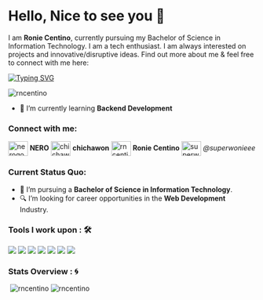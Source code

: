 <h1>Hello, Nice to see you 👋</h1>

I am <strong>Ronie Centino</strong>, currently pursuing my Bachelor of Science in Information Technology. I am a tech enthusiast. I am always interested on projects and innovative/disruptive ideas. Find out more about me & feel free to connect with me here:

[![Typing SVG](https://readme-typing-svg.herokuapp.com?font=Fira+Code&pause=1000&color=F707B2&random=false&width=435&lines=I'm+Ronie+Centino%2C+23yrs+old;Web+Developer+%F0%9F%91%A8%F0%9F%8F%BB%E2%80%8D%F0%9F%92%BB+)](https://git.io/typing-svg)
<p align="left"> <img src="https://komarev.com/ghpvc/?username=rncentino&label=Profile%20views&color=0e75b6&style=flat" alt="rncentino" /> </p>

- 🌱 I’m currently learning **Backend Development**

### Connect with me:

<p align="left">
<a href="https://twitter.com/nerogooods" target="blank"><img align="center" src="https://raw.githubusercontent.com/rahuldkjain/github-profile-readme-generator/master/src/images/icons/Social/twitter.svg" alt="nerogooods" height="30" width="40" /></a> <strong>NERO</strong> 
<a href="https://linkedin.com/in/chichawon" target="blank"><img align="center" src="https://raw.githubusercontent.com/rahuldkjain/github-profile-readme-generator/master/src/images/icons/Social/linked-in-alt.svg" alt="chichawon" height="30" width="40" /></a> <strong>chichawon</strong> 
<a href="https://fb.com/rncentino" target="blank"><img align="center" src="https://raw.githubusercontent.com/rahuldkjain/github-profile-readme-generator/master/src/images/icons/Social/facebook.svg" alt="rncentino" height="30" width="40" /></a> <strong>Ronie Centino</strong> 
<a href="https://instagram.com/superwonieee" target="blank"><img align="center" src="https://raw.githubusercontent.com/rahuldkjain/github-profile-readme-generator/master/src/images/icons/Social/instagram.svg" alt="superwonieee" height="30" width="40" /></a> <i>@superwonieee</i>
</p>

### Current Status Quo:

- 💼 I’m pursuing a <strong>Bachelor of Science in Information Technology</strong>.
- 🔍 I’m looking for career opportunities in the <strong>Web Development</strong> Industry.

### Tools I work upon : 🛠

<img
  src="https://img.shields.io/badge/html5-%23E34F26.svg?style=for-the-badge&logo=html5&logoColor=white"
/>
<img
  src="https://img.shields.io/badge/css3%20-%2314354C.svg?&style=for-the-badge&logo=css3&logoColor=white"
/>
<img
  src="https://img.shields.io/badge/javascript%20-%23323330.svg?&style=for-the-badge&logo=javascript&logoColor=%23F7DF1E"
/>
<img
  src="https://img.shields.io/badge/PHP%20-%23777BB4.svg?&style=for-the-badge&logo=php&logoColor=white"
/>
<img
  src="https://img.shields.io/badge/git%20-%23F05032.svg?&style=for-the-badge&logo=git&logoColor=white"
/>
<img
  src="http://img.shields.io/badge/-VS%20Code-000000?style=for-the-badge&logo=Visual-studio-code&logoColor=blue"
/>
<img
  src="https://img.shields.io/badge/bootstrap-%23563D7C.svg?style=for-the-badge&logo=bootstrap&logoColor=white"
/>

### Stats Overview : :cyclone:

<p>&nbsp;<img src="https://github-readme-stats.vercel.app/api?username=rncentino&show_icons=true&locale=en" alt="rncentino" />  <img src="https://github-readme-stats.vercel.app/api/top-langs?username=rncentino&show_icons=true&locale=en&layout=compact" alt="rncentino" /></p>

